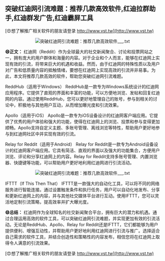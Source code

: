 ## **突破红迪网引流难题：推荐几款高效软件,红迪拉群助手,红迪群发广告,红迪霸屏工具**

[😍想了解推广相关软件的朋友请登录 http://www.vst.tw](http://www.vst.tw)

 <center><img src="https://vst.tw/MP4/tuiguang/png/4.png" alt="突破红迪网引流难题：推荐几款高效软件___.txt"></center>

**😄正文：**
红迪网（Reddit）作为全球最大的社交新闻聚合、讨论和投票网站之一，拥有庞大的用户群体和海量的内容。对于企业和个人而言，能够在红迪网上实现有效的引流，将带来巨大的机遇和收益。然而，由于红迪网的特殊性质以及用户对广告和低质量内容的抵触情绪，要想在红迪网上实现高效的引流并非易事。为此，本文将推荐几款高效的软件，帮助您突破红迪网引流难题。

ReddHub（适用于Windows）
ReddHub是一款专为Windows系统设计的红迪网应用程序。它提供了直观的界面和丰富的功能，可以方便地浏览、发帖和回复红迪网的内容。通过使用ReddHub，您可以更好地管理自己的账号，参与到相关的讨论中，积极地与其他用户互动，从而增加曝光度和引流效果。

Apollo（适用于iOS）
Apollo是一款专为iOS设备设计的红迪网客户端应用。它提供了优秀的用户体验和强大的功能，使得在红迪网上的浏览、投票和参与变得更加顺畅。Apollo支持自定义主题、多账号管理、离线浏览等特性，帮助用户更好地参与到红迪网社区中并实现有效的引流。

Relay for Reddit（适用于Android）
Relay for Reddit是一款专为Android设备设计的红迪网客户端应用。它具有简洁、直观的界面以及强大的功能集合，方便用户浏览、评论和分享红迪网上的内容。Relay for Reddit支持多账号管理、内置浏览器、快捷键等功能，可以帮助用户更好地利用红迪网进行引流活动。

 <center><img src="https://vst.tw/MP4/tuiguang/png/7.png" alt="突破红迪网引流难题：推荐几款高效软件___.txt"></center>

IFTTT（If This Then That）
IFTTT是一款强大的自动化工具，可以将不同的网络服务进行智能连接。通过设置触发条件和执行任务，用户可以自动化地发布、分享和更新红迪网上的内容，并与其他社交媒体平台进行互动。使用IFTTT，您可以灵活地定制引流策略，提高效率并扩大曝光度。

**😄总结：**
红迪网作为全球知名的社交新闻聚合平台，拥有巨大的潜力和机遇。通过合理运用高效的软件工具，可以突破红迪网引流难题，并实现更加有效的引流活动。无论是ReddHub、Apollo、Relay for Reddit还是IFTTT，它们都能够为用户提供便利、增强互动性，并帮助用户更好地利用红迪网进行引流与推广。选择适合自己需求的软件工具，并结合创造性和策略性的内容发布，相信您将在红迪网上取得令人满意的引流效果。

[😍想了解推广相关软件的朋友请登录 http://www.vst.tw](http://www.vst.tw)



